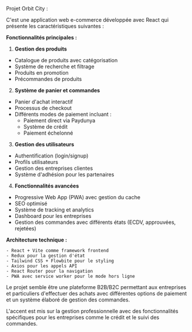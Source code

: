 Projet Orbit City :

C'est une application web e-commerce développée avec React qui présente les caractéristiques suivantes :

**Fonctionnalités principales :**

1. **Gestion des produits**
- Catalogue de produits avec catégorisation
- Système de recherche et filtrage
- Produits en promotion
- Précommandes de produits

2. **Système de panier et commandes**
- Panier d'achat interactif
- Processus de checkout
- Différents modes de paiement incluant :
  - Paiement direct via Paydunya
  - Système de crédit 
  - Paiement échelonné

3. **Gestion des utilisateurs**
- Authentification (login/signup)
- Profils utilisateurs
- Gestion des entreprises clientes
- Système d'adhésion pour les partenaires

4. **Fonctionnalités avancées**
- Progressive Web App (PWA) avec gestion du cache
- SEO optimisé
- Système de tracking et analytics
- Dashboard pour les entreprises
- Gestion des commandes avec différents états (ECDV, approuvées, rejetées)

**Architecture technique :**
```
- React + Vite comme framework frontend
- Redux pour la gestion d'état
- Tailwind CSS + Flowbite pour le styling
- Axios pour les appels API
- React Router pour la navigation
- PWA avec service worker pour le mode hors ligne
```

Le projet semble être une plateforme B2B/B2C permettant aux entreprises et particuliers d'effectuer des achats avec différentes options de paiement et un système élaboré de gestion des commandes.

L'accent est mis sur la gestion professionnelle avec des fonctionnalités spécifiques pour les entreprises comme le crédit et le suivi des commandes.